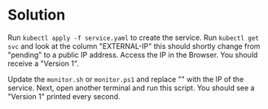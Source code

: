 # Solution

Run `kubectl apply -f service.yaml` to create the service. Run `kubectl get svc` and look at the column "EXTERNAL-IP" this should shortly change from "pending" to a public IP address. Access the IP in the Browser. You should receive a "Version 1".

Update the `monitor.sh` or `monitor.ps1` and replace "<PUBLIC-IP>" with the IP of the service. Next, open another terminal and run this script. You should see a "Version 1" printed every second.



